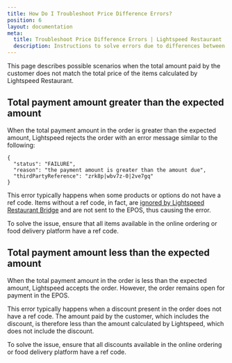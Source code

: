 ```yaml
---
title: How Do I Troubleshoot Price Difference Errors?
position: 6
layout: documentation
meta:
  title: Troubleshoot Price Difference Errors | Lightspeed Restaurant | HubRise
  description: Instructions to solve errors due to differences between the total amount paid and the total price of items in a Lightspeed order.
---
```



This page describes possible scenarios when the total amount paid by the customer does not match the total price of the items calculated by Lightspeed Restaurant.

## Total payment amount greater than the expected amount

When the total payment amount in the order is greater than the expected amount, Lightspeed rejects the order with an error message similar to the following:

```
{
  "status": "FAILURE",
  "reason": "the payment amount is greater than the amount due",
  "thirdPartyReference": "zrk8p|wbv7z-0|2ve7gq"
}
```

This error typically happens when some products or options do not have a ref code. Items without a ref code, in fact, are [ignored by Lightspeed Restaurant Bridge](/apps/lightspeed-restaurant/receiving-orders#items-and-options) and are not sent to the EPOS, thus causing the error.

To solve the issue, ensure that all items available in the online ordering or food delivery platform have a ref code.

## Total payment amount less than the expected amount


When the total payment amount in the order is less than the expected amount, Lightspeed accepts the order.
However, the order remains open for payment in the EPOS.

This error typically happens when a discount present in the order does not have a ref code.
The amount paid by the customer, which includes the discount, is therefore less than the amount calculated by Lightspeed, which does not include the discount.

To solve the issue, ensure that all discounts available in the online ordering or food delivery platform have a ref code.
